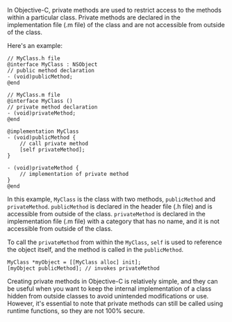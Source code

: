 In Objective-C, private methods are used to restrict access to the methods within a particular class. Private methods are declared in the implementation file (.m file) of the class and are not accessible from outside of the class. 

Here's an example:

```
// MyClass.h file
@interface MyClass : NSObject
// public method declaration
- (void)publicMethod;
@end

// MyClass.m file
@interface MyClass ()
// private method declaration
- (void)privateMethod;
@end

@implementation MyClass
- (void)publicMethod {
    // call private method
    [self privateMethod];
}

- (void)privateMethod {
    // implementation of private method
}
@end
```

In this example, `MyClass` is the class with two methods, `publicMethod` and `privateMethod`. `publicMethod` is declared in the header file (.h file) and is accessible from outside of the class. `privateMethod` is declared in the implementation file (.m file) with a category that has no name, and it is not accessible from outside of the class.

To call the `privateMethod` from within the `MyClass`, `self` is used to reference the object itself, and the method is called in the `publicMethod`.

```
MyClass *myObject = [[MyClass alloc] init];
[myObject publicMethod]; // invokes privateMethod
```

Creating private methods in Objective-C is relatively simple, and they can be useful when you want to keep the internal implementation of a class hidden from outside classes to avoid unintended modifications or use. However, it's essential to note that private methods can still be called using runtime functions, so they are not 100% secure.